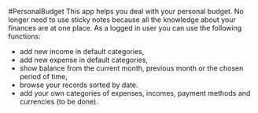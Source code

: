 #PersonalBudget 
This app helps you deal with your personal budget. No longer need to use sticky notes because all the knowledge about your finances are at one place. As a logged in user you can use the following functions: 
- add new income in default categories,
- add new expense in default categories,
- show balance from the current month, previous month or the chosen period of time, 
- browse your records sorted by date. 
- add your own categories of expenses, incomes, payment methods and currencies (to be done).


